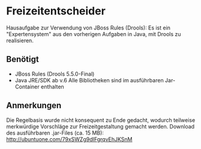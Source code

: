 # Freizeitentscheider
Hausaufgabe zur Verwendung von JBoss Rules (Drools):
  Es ist ein "Expertensystem" aus den vorherigen Aufgaben in Java, mit Drools zu realisieren.
  
## Benötigt
* JBoss Rules (Drools 5.5.0-Final)
* Java JRE/SDK ab v.6
Alle Bibliotheken sind im ausführbaren Jar-Container enthalten

## Anmerkungen
Die Regelbasis wurde nicht konsequent zu Ende gedacht, wodurch teilweise merkwürdige Vorschläge zur Freizeitgestaltung gemacht werden.
Download des ausführbaren .jar-Files (ca. 15 MB): http://ubuntuone.com/79xSWZg9dIFgrqvEhJKSnM
